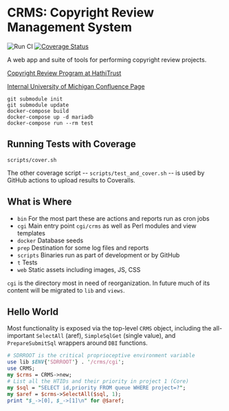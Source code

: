 # CRMS: Copyright Review Management System

![Run CI](https://github.com/hathitrust/crms/workflows/Run%20CI/badge.svg) [![Coverage Status](https://coveralls.io/repos/github/hathitrust/crms/badge.svg?branch=master)](https://coveralls.io/github/hathitrust/crms?branch=master)

A web app and suite of tools for performing copyright review projects.

[Copyright Review Program at HathiTrust](https://www.hathitrust.org/copyright-review "HathiTrust CRMS home")

[Internal University of Michigan Confluence Page](https://tools.lib.umich.edu/confluence/display/HAT/CRMS+System "Internal University of Michigan Confluence Page")

```
git submodule init
git submodule update
docker-compose build
docker-compose up -d mariadb
docker-compose run --rm test
```

## Running Tests with Coverage

```
scripts/cover.sh
```

The other coverage script -- `scripts/test_and_cover.sh` -- is used by GitHub actions
to upload results to Coveralls.

## What is Where

- `bin` For the most part these are actions and reports run as cron jobs
- `cgi` Main entry point `cgi/crms` as well as Perl modules and view templates
- `docker` Database seeds
- `prep` Destination for some log files and reports
- `scripts` Binaries run as part of development or by GitHub
- `t` Tests
- `web` Static assets including images, JS, CSS

`cgi` is the directory most in need of reorganization. In future much of its
content will be migrated to `lib` and `views`.

## Hello World

Most functionality is exposed via the top-level `CRMS` object, including
the all-important `SelectAll` (aref), `SimpleSqlGet` (single value), and
`PrepareSubmitSql` wrappers around `DBI` functions.

```perl
# SDRROOT is the critical proprioceptive environment variable
use lib $ENV{'SDRROOT'} . '/crms/cgi';
use CRMS;
my $crms = CRMS->new;
# List all the HTIDs and their priority in project 1 (Core)
my $sql = "SELECT id,priority FROM queue WHERE project=?";
my $aref = $crms->SelectAll($sql, 1);
print "$_->[0], $_->[1]\n" for @$aref;
```

